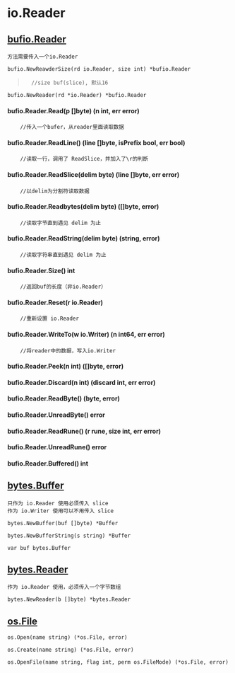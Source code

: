 # io.Reader

## [bufio.Reader](12.01.bufio.md#reader)
	方法需要传入一个io.Reader

	bufio.NewReawderSize(rd io.Reader, size int) *bufio.Reader
>		//size buf(slice), 默认16

	bufio.NewReader(rd *io.Reader) *bufio.Reader

#### bufio.Reader.Read(p []byte) (n int, err error)
		//传入一个bufer，从reader里面读取数据
#### bufio.Reader.ReadLine() (line []byte, isPrefix bool, err bool)
		//读取一行，调用了 ReadSlice，并加入了\r的判断
#### bufio.Reader.ReadSlice(delim byte) (line []byte, err error)
		//以delim为分割符读取数据
#### bufio.Reader.Readbytes(delim byte) ([]byte, error)
		//读取字节直到遇见 delim 为止
#### bufio.Reader.ReadString(delim byte) (string, error)
		//读取字符串直到遇见 delim 为止
#### bufio.Reader.Size() int
		//返回buf的长度（非io.Reader）
#### bufio.Reader.Reset(r io.Reader)
		//重新设置 io.Reader
#### bufio.Reader.WriteTo(w io.Writer) (n int64, err error)
		//将reader中的数据，写入io.Writer
#### bufio.Reader.Peek(n int) ([]byte, error)
#### bufio.Reader.Discard(n int) (discard int, err error)
#### bufio.Reader.ReadByte() (byte, error)
#### bufio.Reader.UnreadByte() error
#### bufio.Reader.ReadRune() (r rune, size int, err error)
#### bufio.Reader.UnreadRune() error
#### bufio.Reader.Buffered() int

## [bytes.Buffer](11.01.bytes.md#buffer)
	只作为 io.Reader 使用必须传入 slice
	作为 io.Writer 使用可以不用传入 slice

	bytes.NewBuffer(buf []byte) *Buffer

	bytes.NewBufferString(s string) *Buffer

	var buf bytes.Buffer

## [bytes.Reader](11.01.bytes#reader)
	作为 io.Reader 使用，必须传入一个字节数组

	bytes.NewReader(b []byte) *bytes.Reader

## [os.File](03.01.00.os.md#file)

	os.Open(name string) (*os.File, error)

	os.Create(name string) (*os.File, error)

	os.OpenFile(name string, flag int, perm os.FileMode) (*os.File, error)

